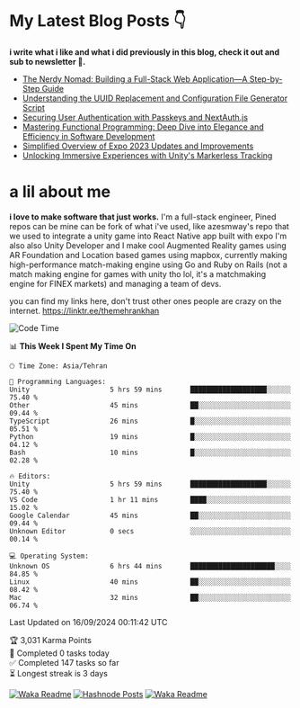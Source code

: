 # My Latest Blog Posts 👇
**i write what i like and what i did previously in this blog, check it out and sub to newsletter 🫡.**

<!-- HASHNODE_BLOG:START -->
- [The Nerdy Nomad: Building a Full-Stack Web Application—A Step-by-Step Guide](https://themehrankhan.hashnode.dev/the-nerdy-nomad-building-a-full-stack-web-applicationa-step-by-step-guide)
- [Understanding the UUID Replacement and Configuration File Generator Script](https://themehrankhan.hashnode.dev/understanding-the-uuid-replacement-and-configuration-file-generator-script)
- [Securing User Authentication with Passkeys and NextAuth.js](https://themehrankhan.hashnode.dev/securing-user-authentication-with-passkeys-and-nextauthjs)
- [Mastering Functional Programming: Deep Dive into Elegance and Efficiency in Software Development](https://themehrankhan.hashnode.dev/mastering-functional-programming-deep-dive-into-elegance-and-efficiency-in-software-development)
- [Simplified Overview of Expo 2023 Updates and Improvements](https://themehrankhan.hashnode.dev/expo-2023-updates-and-features-summary)
- [Unlocking Immersive Experiences with Unity's Markerless Tracking](https://themehrankhan.hashnode.dev/unlocking-immersive-experiences-with-unitys-markerless-tracking)

<!-- HASHNODE_BLOG:END -->

# a lil about me
**i love to make  software that just works.**
I'm a full-stack engineer, Pined repos can be mine can be fork of what i've used, like azesmway's repo that we used to integrate a unity game into React Native app built with expo I'm also also Unity Developer and I make cool Augmented Reality games using AR Foundation and Location based games using mapbox, currently making high-performance match-making engine using Go and Ruby on Rails (not a match making engine for games with unity tho lol, it's a matchmaking engine for FINEX markets) and managing a team of devs.

you can find my links here, don't trust other ones people are crazy on the internet.
https://linktr.ee/themehrankhan

<!--START_SECTION:waka-->
![Code Time](http://img.shields.io/badge/Code%20Time-624%20hrs%2040%20mins-blue)

📊 **This Week I Spent My Time On** 

```text
🕑︎ Time Zone: Asia/Tehran

💬 Programming Languages: 
Unity                    5 hrs 59 mins       ███████████████████░░░░░░   75.40 % 
Other                    45 mins             ██░░░░░░░░░░░░░░░░░░░░░░░   09.44 % 
TypeScript               26 mins             █░░░░░░░░░░░░░░░░░░░░░░░░   05.51 % 
Python                   19 mins             █░░░░░░░░░░░░░░░░░░░░░░░░   04.12 % 
Bash                     10 mins             █░░░░░░░░░░░░░░░░░░░░░░░░   02.28 % 

🔥 Editors: 
Unity                    5 hrs 59 mins       ███████████████████░░░░░░   75.40 % 
VS Code                  1 hr 11 mins        ████░░░░░░░░░░░░░░░░░░░░░   15.02 % 
Google Calendar          45 mins             ██░░░░░░░░░░░░░░░░░░░░░░░   09.44 % 
Unknown Editor           0 secs              ░░░░░░░░░░░░░░░░░░░░░░░░░   00.14 % 

💻 Operating System: 
Unknown OS               6 hrs 44 mins       █████████████████████░░░░   84.85 % 
Linux                    40 mins             ██░░░░░░░░░░░░░░░░░░░░░░░   08.42 % 
Mac                      32 mins             ██░░░░░░░░░░░░░░░░░░░░░░░   06.74 % 
```


 Last Updated on 16/09/2024 00:11:42 UTC
<!--END_SECTION:waka-->

<!-- TODO-IST:START -->
🏆  3,031 Karma Points           
🌸  Completed 0 tasks today           
✅  Completed 147 tasks so far           
⏳  Longest streak is 3 days
<!-- TODO-IST:END -->

[![Waka Readme](https://github.com/TheMehranKhan/themehrankhan/actions/workflows/main.yml/badge.svg)](https://github.com/TheMehranKhan/themehrankhan/actions/workflows/main.yml)
[![Hashnode Posts](https://github.com/TheMehranKhan/themehrankhan/actions/workflows/hashnode.yml/badge.svg)](https://github.com/TheMehranKhan/themehrankhan/actions/workflows/hashnode.yml)
[![Waka Readme](https://github.com/TheMehranKhan/themehrankhan/actions/workflows/waka.yml/badge.svg)](https://github.com/TheMehranKhan/themehrankhan/actions/workflows/waka.yml)
